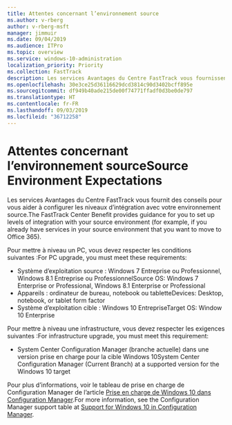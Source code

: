```yaml
---
title: Attentes concernant l’environnement source
ms.author: v-rberg
author: v-rberg-msft
manager: jimmuir
ms.date: 09/04/2019
ms.audience: ITPro
ms.topic: overview
ms.service: windows-10-administration
localization_priority: Priority
ms.collection: FastTrack
description: Les services Avantages du Centre FastTrack vous fournissent des conseils pour vous aider à configurer les niveaux d’intégration avec votre environnement source pour le déploiement de Windows 10.
ms.openlocfilehash: 30e3ce25d36116629dcd3814c90d3402bcff895e
ms.sourcegitcommit: df949b40ade215de00f74771ffadf0d3be0de797
ms.translationtype: HT
ms.contentlocale: fr-FR
ms.lasthandoff: 09/03/2019
ms.locfileid: "36712258"
---
```

# <a name="source-environment-expectations"></a><span data-ttu-id="3e475-103">Attentes concernant l’environnement source</span><span class="sxs-lookup"><span data-stu-id="3e475-103">Source Environment Expectations</span></span>

<span data-ttu-id="3e475-104">Les services Avantages du Centre FastTrack vous fournit des conseils pour vous aider à configurer les niveaux d’intégration avec votre environnement source.</span><span class="sxs-lookup"><span data-stu-id="3e475-104">The FastTrack Center Benefit provides guidance for you to set up levels of integration with your source environment (for example, if you already have services in your source environment that you want to move to Office 365).</span></span>
  
<span data-ttu-id="3e475-105">Pour mettre à niveau un PC, vous devez respecter les conditions suivantes :</span><span class="sxs-lookup"><span data-stu-id="3e475-105">For PC upgrade, you must meet these requirements:</span></span>

- <span data-ttu-id="3e475-106">Système d’exploitation source : Windows 7 Entreprise ou Professionnel, Windows 8.1 Entreprise ou Professionnel</span><span class="sxs-lookup"><span data-stu-id="3e475-106">Source OS: Windows 7 Enterprise or Professional, Windows 8.1 Enterprise or Professional</span></span>
- <span data-ttu-id="3e475-107">Appareils : ordinateur de bureau, notebook ou tablette</span><span class="sxs-lookup"><span data-stu-id="3e475-107">Devices: Desktop, notebook, or tablet form factor</span></span>
- <span data-ttu-id="3e475-108">Système d’exploitation cible : Windows 10 Entreprise</span><span class="sxs-lookup"><span data-stu-id="3e475-108">Target OS: Window 10 Enterprise</span></span>

<span data-ttu-id="3e475-109">Pour mettre à niveau une infrastructure, vous devez respecter les exigences suivantes :</span><span class="sxs-lookup"><span data-stu-id="3e475-109">For infrastructure upgrade, you must meet this requirement:</span></span>   

- <span data-ttu-id="3e475-110">System Center Configuration Manager (branche actuelle) dans une version prise en charge pour la cible Windows 10</span><span class="sxs-lookup"><span data-stu-id="3e475-110">System Center Configuration Manager (Current Branch) at a supported version for the Windows 10 target</span></span>

<span data-ttu-id="3e475-111">Pour plus d’informations, voir le tableau de prise en charge de Configuration Manager de l’article [Prise en charge de Windows 10 dans Configuration Manager](https://docs.microsoft.com/sccm/core/plan-design/configs/support-for-windows-10).</span><span class="sxs-lookup"><span data-stu-id="3e475-111">For more information, see the Configuration Manager support table at [Support for Windows 10 in Configuration Manager](https://docs.microsoft.com/sccm/core/plan-design/configs/support-for-windows-10).</span></span>
  

 